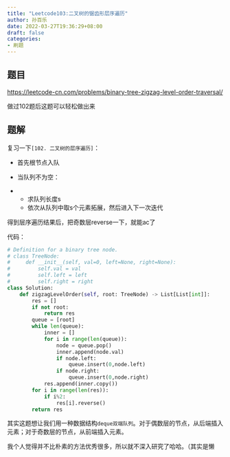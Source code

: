 ```yaml
---
title: "Leetcode103:二叉树的锯齿形层序遍历"
author: 孙百乐
date: 2022-03-27T19:36:29+08:00
draft: false
categories: 
- 刷题
---
```


## 题目

https://leetcode-cn.com/problems/binary-tree-zigzag-level-order-traversal/

做过102题后这题可以轻松做出来

## 题解

复习一下`[102. 二叉树的层序遍历]`：

* 首先根节点入队
* 当队列不为空：

* * 求队列长度s
  * 依次从队列中取s个元素拓展，然后进入下一次迭代

得到层序遍历结果后，把奇数层reverse一下，就能ac了

代码：

```python
# Definition for a binary tree node.
# class TreeNode:
#     def __init__(self, val=0, left=None, right=None):
#         self.val = val
#         self.left = left
#         self.right = right
class Solution:
    def zigzagLevelOrder(self, root: TreeNode) -> List[List[int]]:
        res = []
        if not root:
            return res
        queue = [root]
        while len(queue):
            inner = []
            for i in range(len(queue)):
                node = queue.pop()
                inner.append(node.val)
                if node.left:
                    queue.insert(0,node.left)
                if node.right:
                    queue.insert(0,node.right)
            res.append(inner.copy())
        for i in range(len(res)):
            if i%2:
                res[i].reverse()
        return res
```

其实这题想让我们用一种数据结构`deque双端队列`。对于偶数层的节点，从后端插入元素；对于奇数层的节点，从前端插入元素。

我个人觉得并不比朴素的方法优秀很多，所以就不深入研究了哈哈。（其实是懒



